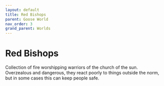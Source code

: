 ```yaml
---
layout: default
title: Red Bishops
parent: Goose World
nav_order: 3
grand_parent: Worlds
---
```

# Red Bishops
Collection of fire worshipping warriors of the church of the sun. Overzealous and dangerous, they react poorly to things outside the norm, but in some cases this can keep people safe.
